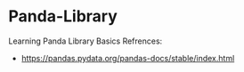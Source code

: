 # Panda-Library
Learning Panda  Library Basics
Refrences:
- https://pandas.pydata.org/pandas-docs/stable/index.html
